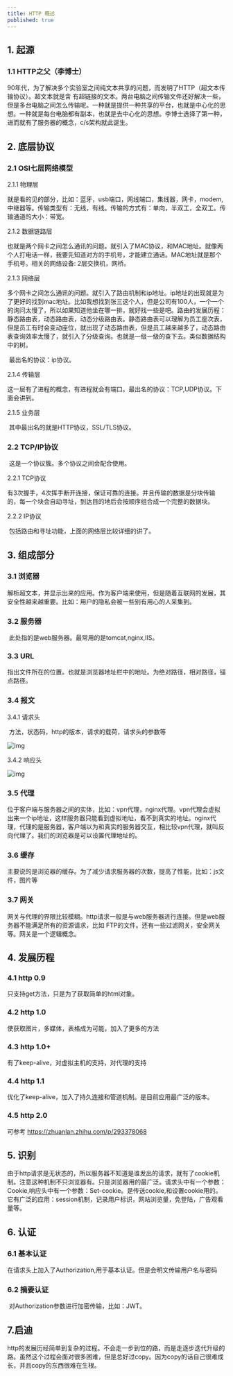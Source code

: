 ```yaml
---
title: HTTP 概述
published: true
---
```



## 1. 起源

### 1.1 HTTP之父（李博士）

​      90年代，为了解决多个实验室之间纯文本共享的问题，而发明了HTTP（超文本传输协议）。超文本就是含     有超链接的文本。两台电脑之间传输文件还好解决一些，但是多台电脑之间怎么传输呢。一种就是提供一种共享的平台，也就是中心化的思想。一种就是每台电脑都有副本，也就是去中心化的思想。李博士选择了第一种，进而就有了服务器的概念，c/s架构就此诞生。

## 2. 底层协议

### 2.1 OSI七层网络模型

2.1.1 物理层

​    就是看的见的部分，比如：蓝牙，usb端口，网线端口，集线器，网卡，modem,中继器等。传输类型有：无线，有线。传输的方式有：单向，半双工，全双工。传输通道的大小：带宽。

2.1.2 数据链路层

​    也就是两个网卡之间怎么通讯的问题。就引入了MAC协议，和MAC地址。就像两个人打电话一样，我要先知道对方的手机号，才能建立通话。MAC地址就是那个手机号。相关的网络设备: 2层交换机，网桥。

2.1.3 网络层

​    多个网卡之间怎么通讯的问题。就引入了路由机制和ip地址。ip地址的出现就是为了更好的找到mac地址。比如我想找到张三这个人，但是公司有100人，一个一个的询问太慢了，所以如果知道他坐在哪一排，就好找一些是吧。路由的发展历程：静态路由表，动态路由表，动态分级路由表。静态路由表可以理解为员工座次表，但是员工有时会变动座位，就出现了动态路由表，但是员工越来越多了，动态路由表查询效率太慢了，就引入了分级查询。也就是一级一级的查下去。类似数据结构中的树。

​    最出名的协议：ip协议。

2.1.4 传输层

​    这一层有了进程的概念，有进程就会有端口。最出名的协议：TCP,UDP协议。下面会讲到。

2.1.5 业务层

​    其中最出名的就是HTTP协议，SSL/TLS协议。

### 2.2 TCP/IP协议

​    这是一个协议簇。多个协议之间会配合使用。

2.2.1 TCP协议

​    有3次握手，4次挥手断开连接，保证可靠的连接。并且传输的数据是分块传输的，每一个块会自动寻址，到达目的地后会按顺序组合成一个完整的数据块。

2.2.2 IP协议

​    包括路由和寻址功能，上面的网络层比较详细的讲了。

## 3. 组成部分

### 3.1 浏览器

​    解析超文本，并显示出来的应用。作为客户端来使用，但是随着互联网的发展，其安全性越来越重要。比如：用户的隐私会被一些别有用心的人采集到。

### 3.2 服务器

​    此处指的是web服务器。最常用的是tomcat,nginx,IIS。

### 3.3 URL

​    指出文件所在的位置。也就是浏览器地址栏中的地址。为绝对路径，相对路径，锚点路径。

### 3.4 报文

3.4.1 请求头

​    方法，状态码，http的版本，请求的载荷，请求头的参数等

![img](https://pic1.zhimg.com/80/v2-eb0a3716cae1fdf27c82d300b49d47ca_720w.jpeg?source=d16d100b)






3.4.2 响应头

![img](https://picx.zhimg.com/80/v2-82122e1c94d6ba780020bd33a8caf438_720w.jpeg?source=d16d100b)






### 3.5 代理

​    位于客户端与服务器之间的实体，比如：vpn代理，nginx代理。vpn代理会虚拟出来一个ip地址，这样服务器只能看到虚拟地址，看不到真实的地址。nginx代理，代理的是服务器，客户端以为和真实的服务器交互，相比较vpn代理，就叫反向代理了。我们的浏览器是可以设置代理地址的。

### 3.6 缓存

​    主要说的是浏览器的缓存。为了减少请求服务器的次数，提高了性能，比如：js文件，图片等

### 3.7 网关

​    网关与代理的界限比较模糊。http请求一般是与web服务器进行连接。但是web服务器不能满足所有的资源请求，比如 FTP的文件。还有一些过滤网关，安全网关等。网关是一个逻辑概念。

## 4. 发展历程

### 4.1 http 0.9

只支持get方法，只是为了获取简单的html对象。

### 4.2 http 1.0

使获取图片，多媒体，表格成为可能，加入了更多的方法

### 4.3 http 1.0+

有了keep-alive，对虚拟主机的支持，对代理的支持

### 4.4 http 1.1

优化了keep-alive，加入了持久连接和管道机制。是目前应用最广泛的版本。

### 4.5 http 2.0

可参考 https://zhuanlan.zhihu.com/p/293378068

## 5. 识别

​    由于http请求是无状态的，所以服务器不知道是谁发出的请求，就有了cookie机制。注意这种机制不只浏览器有。只是浏览器用的最广泛。请求头中有一个参数：Cookie,响应头中有一个参数：Set-cookie。是传送cookie,和设置cookie用的。它有广泛的应用：session机制，记录用户标识，网站浏览量，免登陆，广告观看量等。

## 6. 认证

### 6.1 基本认证

​    在请求头上加入了Authorization,用于基本认证。但是会明文传输用户名与密码

### 6.2 摘要认证

​    对Authorization参数进行加密传输，比如：JWT。

## 7.启迪

​    http的发展历经简单到复杂的过程。不会走一步到位的路，而是走逐步迭代升级的路。虽然这个过程会面对很多困难，但是总好过copy。因为copy的话自己很难成长，并且copy的东西很难在生根。
